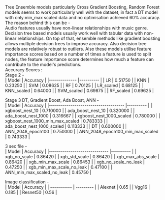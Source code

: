Tree Ensemble models particularly Cross Gradient Boosting, Random Forest models seems to work particularly well with the dataset, in fact a DT model with only min_max scaled data and no optimisation achieved 60% accuracy. The reason behind this can be -  
Audio features usually have non-linear relationships with music genre. Decision tree based models usually work well with tabular data with non-linear relationships. On top of that, ensemble methods like gradient boosting allows multiple decision trees to improve accuracy. Also decision tree models are relatively robust to outliers. Also these models utilise feature importance scores based on a number of times a feature is used to split nodes, the feature importance score determines how much a feature can contribute to the model's predictions.  
Accuracy Scores :  
Stage 2 -  
| Model        | Accuracy  |
|-------------- |---------- |
| LR           | 0.51750   |
| KNN          | 0.23250   |
| SVM          | 0.08625   |
| RF           | 0.70125   |
| LR_scaled    | 0.68125   |
| KNN_scaled   | 0.64000   |
| SVM_scaled   | 0.69875   |
| RF_scaled    | 0.69625   |


Stage 3 DT, Gradient Boost, Ada Boost, ANN -  
| Model                                 | Accuracy  |
|-------------------------------------- |---------- |
| xgboost_nest_10                       | 0.710000  |
| ada_boost_nest_10                     | 0.320000  |
| ada_boost_nest_1000                   | 0.316667  |
| xgboost_nest_1000_scaled              | 0.780000  |
| xgboost_nest_1000_min_max_scaled      | 0.783333  |
| ada_boost_nest_1000_scaled            | 0.113333  |
| DT                                    | 0.600000  |
| ANN_2048_epoch100                     | 0.750000  |
| ANN_2048_epoch100_min_max_scaled      | 0.743333  |


3 sec file -  
| Model                         | Accuracy  |
|------------------------------ |---------- |
| xgb_no_scale                  | 0.86420   |
| xgb_std_scale                 | 0.86420   |
| xgb_max_abs_scale             | 0.86420   |
| xgb_min_max_scale             | 0.86453   |
| xgb_no_scale_no_leak          | 0.47250   |
| xgb_min_max_scale_no_leak     | 0.47100   |
| ANN_min_max_scaled_no_leak     | 0.45750   |
  
    
Image classification -  
| Model       | Accuracy  |
| ----------- | --------- |
| Alexnet     | 0.65   |
| Vgg16       | 0.185  |
| Resnet50    | 0.56   |
